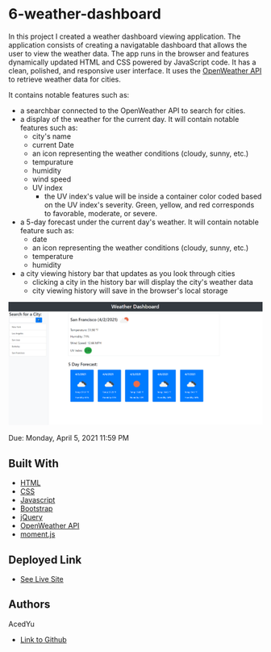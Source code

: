 # 6-weather-dashboard
In this project I created a weather dashboard viewing application. The application consists of creating a navigatable dashboard that allows the user to view the weather data. The app runs in the browser and features dynamically updated HTML and CSS powered by JavaScript code. It has a clean, polished, and responsive user interface. It uses the [OpenWeather API](https://openweathermap.org/api) to retrieve weather data for cities.

It contains notable features such as:
- a searchbar connected to the OpenWeather API to search for cities.
- a display of the weather for the current day. It will contain notable features such as:
  - city's name
  - current Date
  - an icon representing the weather conditions (cloudy, sunny, etc.)
  - tempurature
  - humidity
  - wind speed
  - UV index
    - the UV index's value will be inside a container color coded based on the UV index's severity. Green, yellow, and red corresponds to favorable, moderate, or severe.
- a 5-day forecast under the current day's weather. It will contain notable feature such as:
  - date
  - an icon representing the weather conditions (cloudy, sunny, etc.)
  - temperature
  - humidity
- a city viewing history bar that updates as you look through cities
  - clicking a city in the history bar will display the city's weather data
  - city viewing history will save in the browser's local storage

![Image](demo.png)

Due: Monday, April 5, 2021 11:59 PM

## Built With

* [HTML](https://developer.mozilla.org/en-US/docs/Web/HTML)
* [CSS](https://developer.mozilla.org/en-US/docs/Web/CSS)
* [Javascript](https://developer.mozilla.org/en-US/docs/Web/JavaScript)
* [Bootstrap](https://getbootstrap.com/)
* [jQuery](https://api.jquery.com/)
* [OpenWeather API](https://openweathermap.org/api)
* [moment.js](https://momentjs.com/)

## Deployed Link

* [See Live Site](https://acedyu.github.io/6-weather-dashboard/)

## Authors
AcedYu
- [Link to Github](https://github.com/AcedYu)
